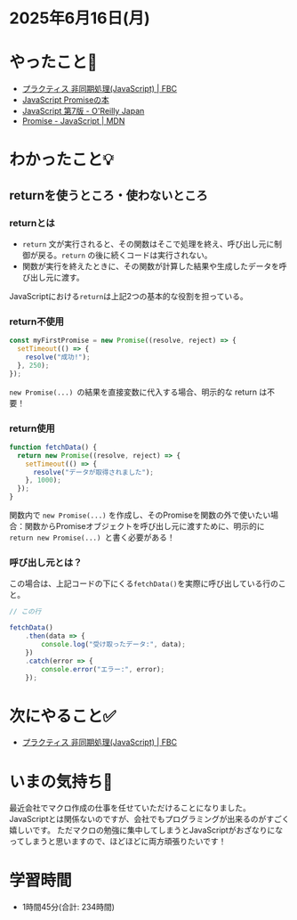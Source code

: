 # 2025年6月16日(月)

# やったこと📝

- [プラクティス 非同期処理\(JavaScript\) \| FBC](https://bootcamp.fjord.jp/practices/204)
- [JavaScript Promiseの本](https://azu.github.io/promises-book/#promise-is-always-async)
- [JavaScript 第7版 \- O'Reilly Japan](https://www.oreilly.co.jp/books/9784873119700/)
- [Promise \- JavaScript \| MDN](https://developer.mozilla.org/ja/docs/Web/JavaScript/Reference/Global_Objects/Promise)

# わかったこと💡

## returnを使うところ・使わないところ

### returnとは
- `return` 文が実行されると、その関数はそこで処理を終え、呼び出し元に制御が戻る。`return` の後に続くコードは実行されない。
- 関数が実行を終えたときに、その関数が計算した結果や生成したデータを呼び出し元に渡す。

JavaScriptにおける`return`は上記2つの基本的な役割を担っている。

### return不使用
```javascript
const myFirstPromise = new Promise((resolve, reject) => {
  setTimeout(() => {
    resolve("成功!"); 
  }, 250);
});
```
`new Promise(...) `の結果を直接変数に代入する場合、明示的な return は不要！

### return使用
```javascript
function fetchData() {
  return new Promise((resolve, reject) => {
    setTimeout(() => {
      resolve("データが取得されました");
    }, 1000);
  });
}
```

関数内で `new Promise(...)` を作成し、そのPromiseを関数の外で使いたい場合：関数からPromiseオブジェクトを呼び出し元に渡すために、明示的に `return new Promise(...) `と書く必要がある！

### 呼び出し元とは？

この場合は、上記コードの下にくる`fetchData()`を実際に呼び出している行のこと。

```javascript
// この行

fetchData()
    .then(data => {
        console.log("受け取ったデータ:", data);
    })
    .catch(error => {
        console.error("エラー:", error);
    });
```
# 次にやること✅

- [プラクティス 非同期処理\(JavaScript\) \| FBC](https://bootcamp.fjord.jp/practices/204)

# いまの気持ち🫶

最近会社でマクロ作成の仕事を任せていただけることになりました。JavaScriptとは関係ないのですが、会社でもプログラミングが出来るのがすごく嬉しいです。
ただマクロの勉強に集中してしまうとJavaScriptがおざなりになってしまうと思いますので、ほどほどに両方頑張りたいです！

# 学習時間

- 1時間45分(合計: 234時間)
